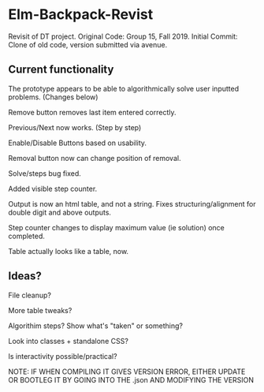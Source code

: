 # Elm-Backpack-Revist
Revisit of DT project.
Original Code: Group 15, Fall 2019.
Initial Commit: Clone of old code, version submitted via avenue.

## Current functionality
The prototype appears to be able to algorithmically solve user inputted problems. (Changes below)

Remove button removes last item entered correctly.

Previous/Next now works. (Step by step)

Enable/Disable Buttons based on usability.

Removal button now can change position of removal.

Solve/steps bug fixed.

Added visible step counter.

Output is now an html table, and not a string. Fixes structuring/alignment for double digit and above outputs.

Step counter changes to display maximum value (ie solution) once completed.

Table actually looks like a table, now.

## Ideas?

File cleanup?

More table tweaks? 

Algorithim steps? Show what's "taken" or something?

Look into classes + standalone CSS?

Is interactivity possible/practical? 

NOTE: IF WHEN COMPILING IT GIVES VERSION ERROR, EITHER UPDATE OR BOOTLEG IT BY GOING INTO THE .json AND MODIFYING THE VERSION

